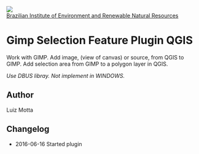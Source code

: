 <!-- IBAMA logo -->
[ibama_logo]: http://upload.wikimedia.org/wikipedia/commons/thumb/8/81/Logo_IBAMA.svg/150px-Logo_IBAMA.svg.png

![][ibama_logo]  
[Brazilian Institute of Environment and Renewable Natural Resources](http://www.ibama.gov.br)

# Gimp Selection Feature Plugin QGIS

Work with GIMP. Add image, (view of canvas) or source, from QGIS to GIMP. Add selection area from GIMP to a polygon layer in QGIS.

*Use DBUS libray. Not implement in WINDOWS.*

## Author
Luiz Motta

## Changelog
- 2016-06-16
Started plugin
